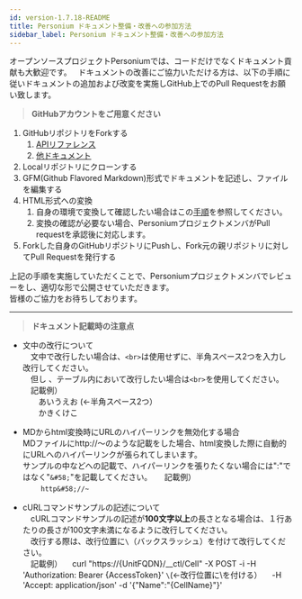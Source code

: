 ```yaml
---
id: version-1.7.18-README
title: Personium ドキュメント整備・改善への参加方法  
sidebar_label: Personium ドキュメント整備・改善への参加方法  
---
```

オープンソースプロジェクトPersoniumでは、コードだけでなくドキュメント貢献も大歓迎です。  
ドキュメントの改善にご協力いただける方は、以下の手順に従いドキュメントの追加および改変を実施しGitHub上でのPull Requestをお願い致します。  

> __GitHubアカウントをご用意ください__

1. GitHubリポジトリをForkする
    1. [APIリファレンス](https://github.com/personium/api-references)
    1. [他ドキュメント](https://github.com/personium/docs)
1. Localリポジトリにクローンする
1. GFM(Github Flavored Markdown)形式でドキュメントを記述し、ファイルを編集する
1. HTML形式への変換  
    1. 自身の環境で変換して確認したい場合はこの[手順](https://gist.github.com/dixonsiu/28c473f93722e586e6d53b035923967c)を参照してください。  
    1. 変換の確認が必要ない場合、PersoniumプロジェクトメンバがPull requestを承認後に対応します。  
1. Forkした自身のGitHubリポジトリにPushし、Fork元の親リポジトリに対してPull Requestを発行する

上記の手順を実施していただくことで、Personiumプロジェクトメンバでレビューをし、適切な形で公開させていただきます。  
皆様のご協力をお待ちしております。  


***

> __ドキュメント記載時の注意点__

 * 文中の改行について  
　文中で改行したい場合は、`<br>`は使用せずに、半角スペース2つを入力し改行してください。  
　但し 、テーブル内において改行したい場合は`<br>`を使用してください。  
　記載例）  
　　あいうえお  (←半角スペース2つ）  
　　かきくけこ

 *  MDからhtml変換時にURLのハイパーリンクを無効化する場合  
    MDファイルにhttp&#58;//～のような記載をした場合、html変換した際に自動的にURLへのハイパーリンクが張られてしまいます。  
    サンプルの中などへの記載で、ハイパーリンクを張りたくない場合には":"ではなく"`&#58;`"を記載してください。
　 記載例）  
　　 `http&#58;//~`

 * cURLコマンドサンプルの記述について  
　cURLコマンドサンプルの記述が**100文字以上**の長さとなる場合は、１行あたりの長さが100文字未満になるように改行してください。  
　改行する際は、改行位置に`\`（バックスラッシュ）を付けて改行してください。  
　記載例）
　curl "https&#58;//{UnitFQDN}/__ctl/Cell" -X POST -i -H 'Authorization: Bearer {AccessToken}' `\`(←改行位置に\を付ける）
　-H 'Accept: application/json' -d '{"Name":"{CellName}"}'


